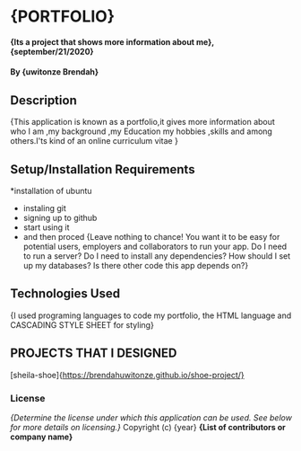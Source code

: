 # {PORTFOLIO}
#### {Its a project that shows more information about me}, {september/21/2020}
#### By **{uwitonze Brendah}**
## Description
{This application is known as a portfolio,it gives more information about who I am ,my background ,my Education my hobbies ,skills and among others.I'ts kind of an online curriculum vitae }
## Setup/Installation Requirements
*installation of ubuntu
* instaling git
* signing up to github
* start using it
* and then proced
{Leave nothing to chance! You want it to be easy for potential users, employers and collaborators to run your app. Do I need to run a server? Do I need to install any dependencies? How should I set up my databases? Is there other code this app depends on?}
## Technologies Used
{I used programing languages to code my portfolio, the HTML language and CASCADING STYLE SHEET for styling}
## PROJECTS THAT I DESIGNED
[sheila-shoe]{https://brendahuwitonze.github.io/shoe-project/}

### License
*{Determine the license under which this application can be used.  See below for more details on licensing.}*
Copyright (c) {year} **{List of contributors or company name}**